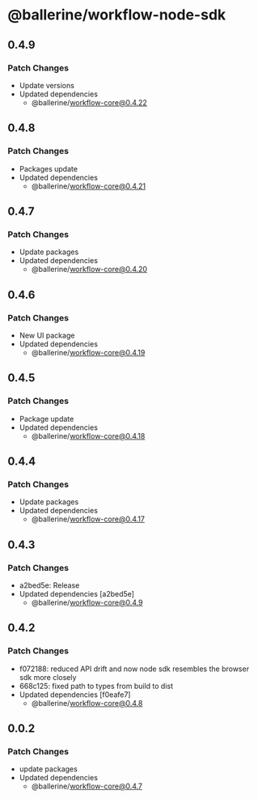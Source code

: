 # @ballerine/workflow-node-sdk

## 0.4.9

### Patch Changes

- Update versions
- Updated dependencies
  - @ballerine/workflow-core@0.4.22

## 0.4.8

### Patch Changes

- Packages update
- Updated dependencies
  - @ballerine/workflow-core@0.4.21

## 0.4.7

### Patch Changes

- Update packages
- Updated dependencies
  - @ballerine/workflow-core@0.4.20

## 0.4.6

### Patch Changes

- New UI package
- Updated dependencies
  - @ballerine/workflow-core@0.4.19

## 0.4.5

### Patch Changes

- Package update
- Updated dependencies
  - @ballerine/workflow-core@0.4.18

## 0.4.4

### Patch Changes

- Update packages
- Updated dependencies
  - @ballerine/workflow-core@0.4.17

## 0.4.3

### Patch Changes

- a2bed5e: Release
- Updated dependencies [a2bed5e]
  - @ballerine/workflow-core@0.4.9

## 0.4.2

### Patch Changes

- f072188: reduced API drift and now node sdk resembles the browser sdk more closely
- 668c125: fixed path to types from build to dist
- Updated dependencies [f0eafe7]
  - @ballerine/workflow-core@0.4.8

## 0.0.2

### Patch Changes

- update packages
- Updated dependencies
  - @ballerine/workflow-core@0.4.7

